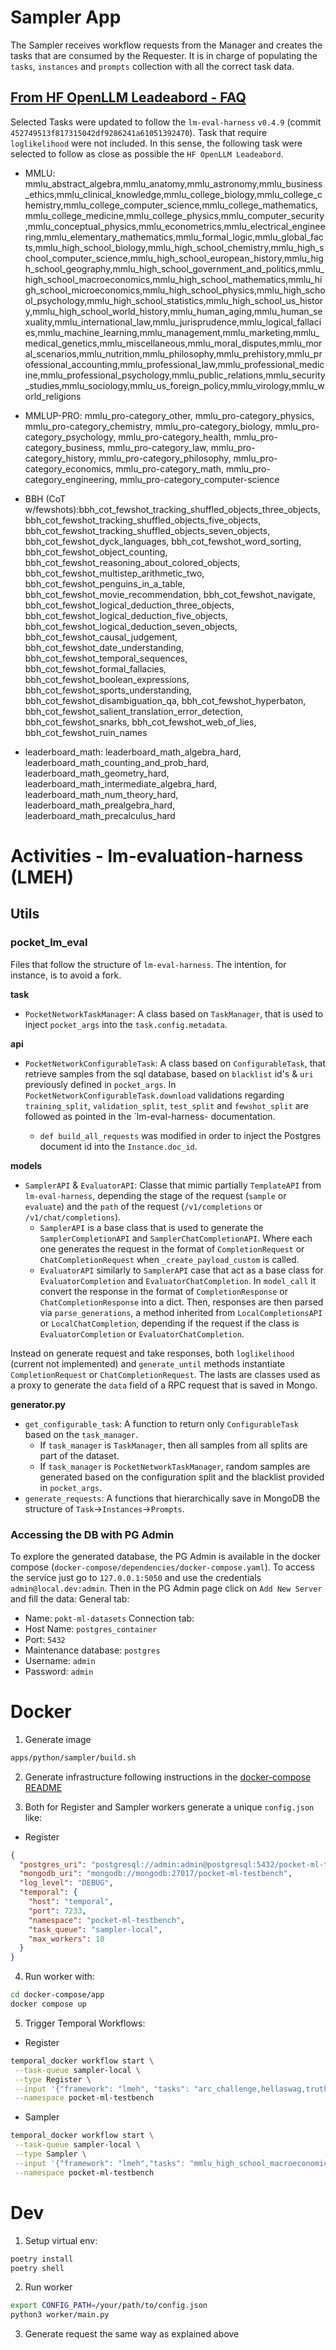 # Sampler App

The Sampler receives workflow requests from the Manager and creates the tasks that are consumed by the Requester. It is in charge of populating the `tasks`, `instances` and `prompts` collection with all the correct task data.

## [From HF OpenLLM Leadeabord - FAQ](https://huggingface.co/spaces/HuggingFaceH4/open_llm_leaderboard)

Selected Tasks were updated to follow the `lm-eval-harness` `v0.4.9` (commit `452749513f817315042df9286241a61051392470`).
Task that require `loglikelihood` were not included. In this sense, the following task were selected to follow as close as possible the `HF OpenLLM Leadeabord`.

* MMLU: mmlu_abstract_algebra,mmlu_anatomy,mmlu_astronomy,mmlu_business_ethics,mmlu_clinical_knowledge,mmlu_college_biology,mmlu_college_chemistry,mmlu_college_computer_science,mmlu_college_mathematics,mmlu_college_medicine,mmlu_college_physics,mmlu_computer_security,mmlu_conceptual_physics,mmlu_econometrics,mmlu_electrical_engineering,mmlu_elementary_mathematics,mmlu_formal_logic,mmlu_global_facts,mmlu_high_school_biology,mmlu_high_school_chemistry,mmlu_high_school_computer_science,mmlu_high_school_european_history,mmlu_high_school_geography,mmlu_high_school_government_and_politics,mmlu_high_school_macroeconomics,mmlu_high_school_mathematics,mmlu_high_school_microeconomics,mmlu_high_school_physics,mmlu_high_school_psychology,mmlu_high_school_statistics,mmlu_high_school_us_history,mmlu_high_school_world_history,mmlu_human_aging,mmlu_human_sexuality,mmlu_international_law,mmlu_jurisprudence,mmlu_logical_fallacies,mmlu_machine_learning,mmlu_management,mmlu_marketing,mmlu_medical_genetics,mmlu_miscellaneous,mmlu_moral_disputes,mmlu_moral_scenarios,mmlu_nutrition,mmlu_philosophy,mmlu_prehistory,mmlu_professional_accounting,mmlu_professional_law,mmlu_professional_medicine,mmlu_professional_psychology,mmlu_public_relations,mmlu_security_studies,mmlu_sociology,mmlu_us_foreign_policy,mmlu_virology,mmlu_world_religions

* MMLUP-PRO: mmlu_pro-category_other, mmlu_pro-category_physics, mmlu_pro-category_chemistry, mmlu_pro-category_biology, mmlu_pro-category_psychology, mmlu_pro-category_health, mmlu_pro-category_business, mmlu_pro-category_law, mmlu_pro-category_history, mmlu_pro-category_philosophy, mmlu_pro-category_economics, mmlu_pro-category_math, mmlu_pro-category_engineering, mmlu_pro-category_computer-science

* BBH (CoT w/fewshots):bbh_cot_fewshot_tracking_shuffled_objects_three_objects, bbh_cot_fewshot_tracking_shuffled_objects_five_objects, bbh_cot_fewshot_tracking_shuffled_objects_seven_objects, bbh_cot_fewshot_dyck_languages, bbh_cot_fewshot_word_sorting, bbh_cot_fewshot_object_counting, bbh_cot_fewshot_reasoning_about_colored_objects, bbh_cot_fewshot_multistep_arithmetic_two, bbh_cot_fewshot_penguins_in_a_table, bbh_cot_fewshot_movie_recommendation, bbh_cot_fewshot_navigate, bbh_cot_fewshot_logical_deduction_three_objects, bbh_cot_fewshot_logical_deduction_five_objects, bbh_cot_fewshot_logical_deduction_seven_objects, bbh_cot_fewshot_causal_judgement, bbh_cot_fewshot_date_understanding, bbh_cot_fewshot_temporal_sequences, bbh_cot_fewshot_formal_fallacies, bbh_cot_fewshot_boolean_expressions, bbh_cot_fewshot_sports_understanding, bbh_cot_fewshot_disambiguation_qa, bbh_cot_fewshot_hyperbaton, bbh_cot_fewshot_salient_translation_error_detection, bbh_cot_fewshot_snarks, bbh_cot_fewshot_web_of_lies, bbh_cot_fewshot_ruin_names

* leaderboard_math: leaderboard_math_algebra_hard, leaderboard_math_counting_and_prob_hard, leaderboard_math_geometry_hard, leaderboard_math_intermediate_algebra_hard, leaderboard_math_num_theory_hard, leaderboard_math_prealgebra_hard, leaderboard_math_precalculus_hard

# Activities - lm-evaluation-harness (LMEH)

## Utils
### pocket_lm_eval
Files that follow the structure of `lm-eval-harness`. The intention, for instance, is to avoid a fork.

**task**
* `PocketNetworkTaskManager`: A class based on `TaskManager`,  that is used to inject `pocket_args` into the `task.config.metadata`. 

**api**
* `PocketNetworkConfigurableTask`: A class based on `ConfigurableTask`, that retrieve samples from the sql database, based on `blacklist` id's & `uri` previously defined in `pocket_args`. In `PocketNetworkConfigurableTask.download` validations regarding `training_split`, `validation_split`, `test_split` and `fewshot_split` are followed as pointed in the `lm-eval-harness- documentation. 

    * `def build_all_requests` was modified in order to inject the Postgres document id into the `Instance.doc_id`.

**models**
* `SamplerAPI` & `EvaluatorAPI`: Classe that mimic partially `TemplateAPI` from `lm-eval-harness`, depending the stage of the request (`sample` or `evaluate`) and the `path` of the request (`/v1/completions` or `/v1/chat/completions`).
    * `SamplerAPI` is a base class that is used to generate the `SamplerCompletionAPI` and `SamplerChatCompletionAPI`. Where each one generates the request in the format of `CompletionRequest` or `ChatCompletionRequest` when `_create_payload_custom` is called.
    * `EvaluatorAPI` similarly to `SamplerAPI` case that act as a base class for `EvaluatorCompletion` and `EvaluatorChatCompletion`. In `model_call` it convert the response in the format of `CompletionResponse` or `ChatCompletionResponse` into a dict. Then, responses are then parsed via `parse_generations`, a method inherited from `LocalCompletionsAPI` or `LocalChatCompletion`, depending if the request if the class is `EvaluatorCompletion` or `EvaluatorChatCompletion`.


Instead on generate request and take responses, both `loglikelihood` (current not implemented) and `generate_until` methods instantiate `CompletionRequest` or `ChatCompletionRequest`. The lasts are classes used as a proxy to generate the `data` field of a RPC request that is saved in Mongo.

**generator.py**
* `get_configurable_task`: A function to return only `ConfigurableTask` based on the `task_manager`. 
    * If `task_manager` is `TaskManager`, then all samples from all splits are part of the dataset. 
    * If `task_manager` is `PocketNetworkTaskManager`, random samples are generated based on the configuration split and the blacklist provided in `pocket_args`.
* `generate_requests`: A functions that hierarchically save in MongoDB the structure of `Task`->`Instances`->`Prompts`.


### Accessing the DB with PG Admin

To explore the generated database, the PG Admin is available in the docker compose (`docker-compose/dependencies/docker-compose.yaml`).
To access the service just go to `127.0.0.1:5050` and use the credentials `admin@local.dev:admin`. 
Then in the PG Admin page click on `Add New Server` and fill the data:
General tab:
- Name: `pokt-ml-datasets`
Connection tab:
- Host Name: `postgres_container`
- Port: `5432`
- Maintenance database: `postgres`
- Username: `admin`
- Password: `admin`

# Docker

1. Generate image
```bash
apps/python/sampler/build.sh
```

2. Generate infrastructure following instructions in the [docker-compose README](../../../docker-compose/README.md)

3. Both for Register and Sampler workers generate a unique `config.json` like:

* Register

```json
{
  "postgres_uri": "postgresql://admin:admin@postgresql:5432/pocket-ml-testbench",
  "mongodb_uri": "mongodb://mongodb:27017/pocket-ml-testbench",
  "log_level": "DEBUG",
  "temporal": {
    "host": "temporal",
    "port": 7233,
    "namespace": "pocket-ml-testbench",
    "task_queue": "sampler-local",
    "max_workers": 10
  }
}
```

4. Run worker with:

```bash
cd docker-compose/app
docker compose up
```

5. Trigger Temporal Workflows:

* Register

```bash
temporal_docker workflow start \
 --task-queue sampler-local \
 --type Register \
 --input '{"framework": "lmeh", "tasks": "arc_challenge,hellaswag,truthfulqa_mc2,mmlu_abstract_algebra,mmlu_anatomy,mmlu_astronomy,mmlu_business_ethics,mmlu_clinical_knowledge,mmlu_college_biology,mmlu_college_chemistry,mmlu_college_computer_science,mmlu_college_mathematics,mmlu_college_medicine,mmlu_college_physics,mmlu_computer_security,mmlu_conceptual_physics,mmlu_econometrics,mmlu_electrical_engineering,mmlu_elementary_mathematics,mmlu_formal_logic,mmlu_global_facts,mmlu_high_school_biology,mmlu_high_school_chemistry,mmlu_high_school_computer_science,mmlu_high_school_european_history,mmlu_high_school_geography,mmlu_high_school_government_and_politics,mmlu_high_school_macroeconomics,mmlu_high_school_mathematics,mmlu_high_school_microeconomics,mmlu_high_school_physics,mmlu_high_school_psychology,mmlu_high_school_statistics,mmlu_high_school_us_history,mmlu_high_school_world_history,mmlu_human_aging,mmlu_human_sexuality,mmlu_international_law,mmlu_jurisprudence,mmlu_logical_fallacies,mmlu_machine_learning,mmlu_management,mmlu_marketing,mmlu_medical_genetics,mmlu_miscellaneous,mmlu_moral_disputes,mmlu_moral_scenarios,mmlu_nutrition,mmlu_philosophy,mmlu_prehistory,mmlu_professional_accounting,mmlu_professional_law,mmlu_professional_medicine,mmlu_professional_psychology,mmlu_public_relations,mmlu_security_studies,mmlu_sociology,mmlu_us_foreign_policy,mmlu_virology,mmlu_world_religions,winogrande,gsm8k"}' \
 --namespace pocket-ml-testbench
```

* Sampler

```bash
temporal_docker workflow start \
 --task-queue sampler-local \
 --type Sampler \
 --input '{"framework": "lmeh","tasks": "mmlu_high_school_macroeconomics", "requester_args": {"address": "SUPPLIER_ADDRESS", "service": "SERVICE_CODE"}, "blacklist": [11, 12], "qty": 15}' \
 --namespace pocket-ml-testbench
```

# Dev

1. Setup virtual env:
```bash
poetry install
poetry shell
```

2. Run worker
```bash
export CONFIG_PATH=/your/path/to/config.json
python3 worker/main.py
```
3. Generate request the same way as explained above